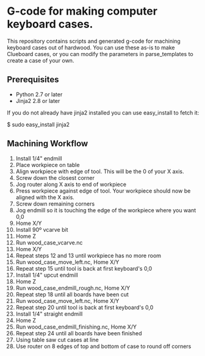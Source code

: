 G-code for making computer keyboard cases.
==========================================

This repository contains scripts and generated g-code for machining keyboard
cases out of hardwood. You can use these as-is to make Clueboard cases, or
you can modify the parameters in parse_templates to create a case of your own.

Prerequisites
-------------
* Python 2.7 or later
* Jinja2 2.8 or later

If you do not already have jinja2 installed you can use easy_install to 
fetch it:

  $ sudo easy_install jinja2

Machining Workflow
------------------

1. Install 1/4" endmill
2. Place workpiece on table
3. Align workpiece with edge of tool. This will be the 0 of your X axis.
4. Screw down the closest corner
5. Jog router along X axis to end of workpiece
6. Press workpiece against edge of tool. Your workpiece should now be 
   aligned with the X axis.
6. Screw down remaining corners
7. Jog endmill so it is touching the edge of the workpiece where you want 0,0
8. Home X/Y
9. Install 90º vcarve bit
10. Home Z
11. Run wood_case_vcarve.nc
12. Home X/Y
13. Repeat steps 12 and 13 until workpiece has no more room
14. Run wood_case_move_left.nc, Home X/Y
15. Repeat step 15 until tool is back at first keyboard's 0,0
16. Install 1/4" upcut endmill
17. Home Z
18. Run wood_case_endmill_rough.nc, Home X/Y
19. Repeat step 18 until all boards have been cut
20. Run wood_case_move_left.nc, Home X/Y
21. Repeat step 20 until tool is back at first keyboard's 0,0
22. Install 1/4" straight endmill
23. Home Z
24. Run wood_case_endmill_finishing.nc, Home X/Y
25. Repeat step 24 until all boards have been finished
26. Using table saw cut cases at line
27. Use router on 8 edges of top and bottom of case to round off corners
